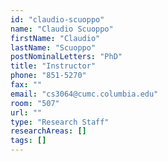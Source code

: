 ```yaml
---
id: "claudio-scuoppo"
name: "Claudio Scuoppo"
firstName: "Claudio"
lastName: "Scuoppo"
postNominalLetters: "PhD"
title: "Instructor"
phone: "851-5270"
fax: ""
email: "cs3064@cumc.columbia.edu"
room: "507"
url: ""
type: "Research Staff"
researchAreas: []
tags: []
---
```

